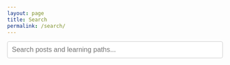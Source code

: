 ```yaml
---
layout: page
title: Search
permalink: /search/
---
```


<div id="search-container">
  <input type="text" id="search-input" placeholder="Search posts and learning paths...">
  <ul id="results-container"></ul>
</div>

<script src="{{ site.baseurl }}/assets/js/simple-jekyll-search.min.js"></script>

<script>
SimpleJekyllSearch({
  searchInput: document.getElementById('search-input'),
  resultsContainer: document.getElementById('results-container'),
  json: '{{ site.baseurl }}/search.json',
  searchResultTemplate: '<li><a href="{url}">{title}</a> <span class="search-category">({category})</span><br><small>{tags}</small></li>',
  noResultsText: 'No results found',
  limit: 10,
  fuzzy: false,
  exclude: ['Welcome']
})
</script>

<style>
#search-input {
  width: 100%;
  padding: 10px;
  font-size: 16px;
  border: 1px solid #ccc;
  border-radius: 4px;
  margin-bottom: 15px;
}

#results-container {
  list-style: none;
  padding: 0;
}

#results-container li {
  padding: 10px;
  border-bottom: 1px solid #eee;
}

.search-category {
  color: #666;
  font-style: italic;
}
</style>
